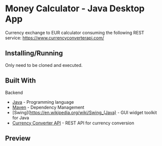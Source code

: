 # Money Calculator - Java Desktop App

 Currency exchange to EUR calculator consuming the following REST service: https://www.currencyconverterapi.com/ 

## Installing/Running

Only need to be cloned and executed.

## Built With

Backend
* [Java](https://www.java.com/es/) - Programming language
* [Maven](https://maven.apache.org/) - Dependency Management
* [Swing](https://en.wikipedia.org/wiki/Swing_(Java) - GUI widget toolkit for Java 
* [Currency Converter API](https://www.currencyconverterapi.com/) - REST API for currency conversion

## Preview